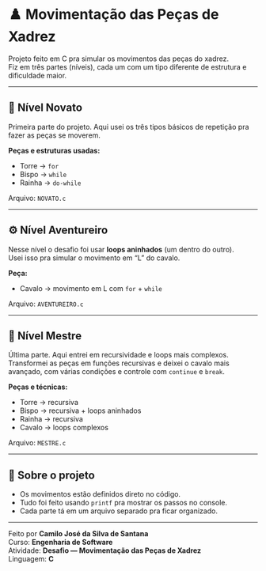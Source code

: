 # ♟️ Movimentação das Peças de Xadrez

Projeto feito em C pra simular os movimentos das peças do xadrez.  
Fiz em três partes (níveis), cada um com um tipo diferente de estrutura e dificuldade maior.

---

## 🧩 Nível Novato
Primeira parte do projeto. Aqui usei os três tipos básicos de repetição pra fazer as peças se moverem.

**Peças e estruturas usadas:**
- Torre → `for`
- Bispo → `while`
- Rainha → `do-while`

Arquivo: `NOVATO.c`

---

## ⚙️ Nível Aventureiro
Nesse nível o desafio foi usar **loops aninhados** (um dentro do outro).  
Usei isso pra simular o movimento em “L” do cavalo.

**Peça:**
- Cavalo → movimento em L com `for` + `while`

Arquivo: `AVENTUREIRO.c`

---

## 👑 Nível Mestre
Última parte. Aqui entrei em recursividade e loops mais complexos.  
Transformei as peças em funções recursivas e deixei o cavalo mais avançado, com várias condições e controle com `continue` e `break`.

**Peças e técnicas:**
- Torre → recursiva  
- Bispo → recursiva + loops aninhados  
- Rainha → recursiva  
- Cavalo → loops complexos  

Arquivo: `MESTRE.c`

---

## 💬 Sobre o projeto
- Os movimentos estão definidos direto no código.  
- Tudo foi feito usando `printf` pra mostrar os passos no console.  
- Cada parte tá em um arquivo separado pra ficar organizado.

---

Feito por **Camilo José da Silva de Santana**  
Curso: **Engenharia de Software**  
Atividade: **Desafio — Movimentação das Peças de Xadrez**  
Linguagem: **C**
